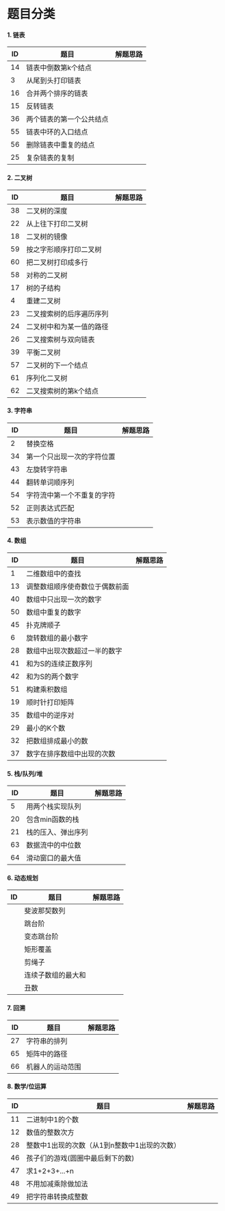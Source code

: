 # 题目分类

#### 1. 链表

| ID   | 题目                     | 解题思路 |
| ---- | ------------------------ | -------- |
| 14   | 链表中倒数第k个结点      |          |
| 3    | 从尾到头打印链表         |          |
| 16   | 合并两个排序的链表       |          |
| 15   | 反转链表                 |          |
| 36   | 两个链表的第一个公共结点 |          |
| 55   | 链表中环的入口结点       |          |
| 56   | 删除链表中重复的结点     |          |
| 25   | 复杂链表的复制           |          |

#### 2. 二叉树

| ID   | 题目                     | 解题思路 |
| ---- | ------------------------ | -------- |
| 38   | 二叉树的深度             |          |
| 22   | 从上往下打印二叉树       |          |
| 18   | 二叉树的镜像             |          |
| 59   | 按之字形顺序打印二叉树   |          |
| 60   | 把二叉树打印成多行       |          |
| 58   | 对称的二叉树             |          |
| 17   | 树的子结构               |          |
| 4    | 重建二叉树               |          |
| 23   | 二叉搜索树的后序遍历序列 |          |
| 24   | 二叉树中和为某一值的路径 |          |
| 26   | 二叉搜索树与双向链表     |          |
| 39   | 平衡二叉树               |          |
| 57   | 二叉树的下一个结点       |          |
| 61   | 序列化二叉树             |          |
| 62   | 二叉搜索树的第k个结点    |          |

#### 3. 字符串

| ID   | 题目                       | 解题思路 |
| ---- | -------------------------- | -------- |
| 2    | 替换空格                   |          |
| 34   | 第一个只出现一次的字符位置 |          |
| 43   | 左旋转字符串               |          |
| 44   | 翻转单词顺序列             |          |
| 54   | 字符流中第一个不重复的字符 |          |
| 52   | 正则表达式匹配             |          |
| 53   | 表示数值的字符串           |          |

#### 4. 数组

| ID   | 题目                           | 解题思路 |
| ---- | ------------------------------ | -------- |
| 1    | 二维数组中的查找               |          |
| 13   | 调整数组顺序使奇数位于偶数前面 |          |
| 40   | 数组中只出现一次的数字         |          |
| 50   | 数组中重复的数字               |          |
| 45   | 扑克牌顺子                     |          |
| 6    | 旋转数组的最小数字             |          |
| 28   | 数组中出现次数超过一半的数字   |          |
| 41   | 和为S的连续正数序列            |          |
| 42   | 和为S的两个数字                |          |
| 51   | 构建乘积数组                   |          |
| 19   | 顺时针打印矩阵                 |          |
| 35   | 数组中的逆序对                 |          |
| 29   | 最小的K个数                    |          |
| 32   | 把数组排成最小的数             |          |
| 37   | 数字在排序数组中出现的次数     |          |

#### 5. 栈/队列/堆

| ID   | 题目               | 解题思路 |
| ---- | ------------------ | -------- |
| 5    | 用两个栈实现队列   |          |
| 20   | 包含min函数的栈    |          |
| 21   | 栈的压入、弹出序列 |          |
| 63   | 数据流中的中位数   |          |
| 64   | 滑动窗口的最大值   |          |

#### 6. 动态规划

| ID   | 题目               | 解题思路 |
| ---- | ------------------ | -------- |
|      | 斐波那契数列       |          |
|      | 跳台阶             |          |
|      | 变态跳台阶         |          |
|      | 矩形覆盖           |          |
|      | 剪绳子             |          |
|      | 连续子数组的最大和 |          |
|      | 丑数               |          |

#### 7. 回溯

| ID   | 题目             | 解题思路 |
| ---- | ---------------- | -------- |
| 27   | 字符串的排列     |          |
| 65   | 矩阵中的路径     |          |
| 66   | 机器人的运动范围 |          |

#### 8. 数学/位运算

| ID   | 题目                                         | 解题思路 |
| ---- | -------------------------------------------- | -------- |
| 11   | 二进制中1的个数                              |          |
| 12   | 数值的整数次方                               |          |
| 28   | 整数中1出现的次数（从1到n整数中1出现的次数） |          |
| 46   | 孩子们的游戏(圆圈中最后剩下的数)             |          |
| 47   | 求1+2+3+...+n                                |          |
| 48   | 不用加减乘除做加法                           |          |
| 49   | 把字符串转换成整数                           |          |


